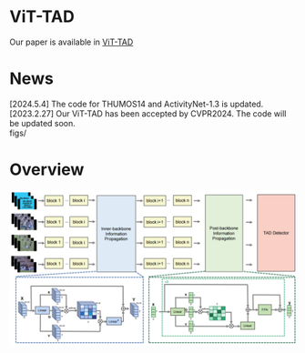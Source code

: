 # ViT-TAD
Our paper is available in [ViT-TAD](https://arxiv.org/abs/2312.01897) 
# News
[2024.5.4] The code for THUMOS14 and ActivityNet-1.3 is updated. <br>
[2023.2.27] Our ViT-TAD has been accepted by CVPR2024. The code will be updated soon. <br>
figs/
# Overview
![fig](figs/overview.png)

